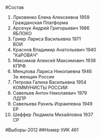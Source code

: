 #Состав
1. Лрковенко Елена Алексеевна 1959   
    Гражданская Платформа
2. Арсечук Андрей Григорьевич 1986   
    ЯБЛОКО
3. Гриер Лариса Васильевна 1971   
    ВОИ
4. Краснов Владимир Анатольевич 1940   
    "КаРОВАЧ"
5. Максимов Алексей Максимович 1938   
    КПРФ
6. Менцлова Лариса Николаевна 1946   
    За женщин России
7. Петрова Галина Васильевна 1954   
    КОММУНИСТЫ РОССИИ
8. Савельев Антон Николаевич 1979   
    ЛДПР
9. Савельева Рахиль Израилевна 1949   
    ЕР
10. Шеффер Людмила Михайловна 1937   
    СР

#Выборы-2012
##Номер УИК
461